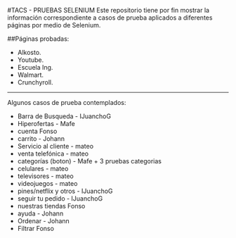 #TACS - PRUEBAS SELENIUM
Este repositorio tiene por fin mostrar la información correspondiente a casos de prueba aplicados a diferentes páginas por medio de Selenium.

##Páginas probadas:

- Alkosto.
- Youtube.
- Escuela Ing.
- Walmart.
- Crunchyroll.
_____________________________________________

Algunos casos de prueba contemplados: 

- Barra de Busqueda - IJuanchoG
- Hiperofertas - Mafe
- cuenta Fonso
- carrito - Johann
- Servicio al cliente - mateo
- venta telefónica - mateo
- categorías (boton) - Mafe + 3 pruebas categorias
- celulares  - mateo
- televisores - mateo
- videojuegos - mateo
- pines/netflix y otros - IJuanchoG
- seguir tu pedido - IJuanchoG
- nuestras tiendas Fonso
- ayuda - Johann
- Ordenar - Johann
- Filtrar Fonso

